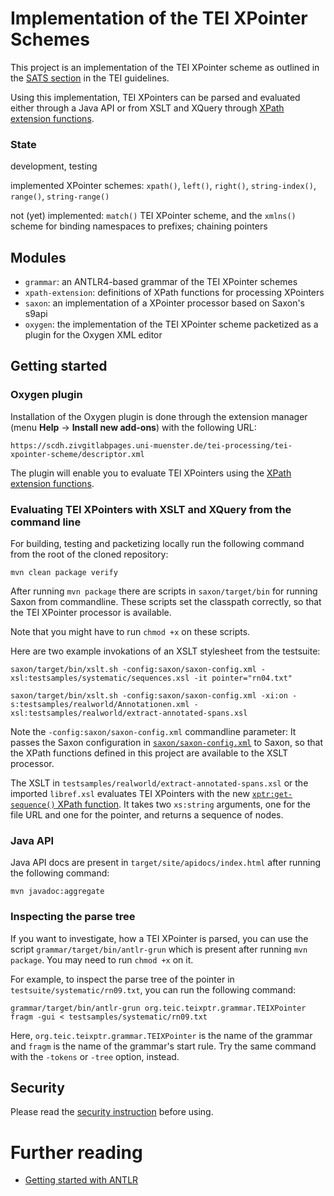 # Implementation of the TEI XPointer Schemes

This project is an implementation of the TEI XPointer scheme as
outlined in the [SATS
section](https://www.tei-c.org/release/doc/tei-p5-doc/de/html/SA.html#SATS)
in the TEI guidelines.

Using this implementation, TEI XPointers can be parsed and evaluated
either through a Java API or from XSLT and XQuery through [XPath
extension functions](doc/xpath-functions.md).

### State

development, testing

implemented XPointer schemes: `xpath()`, `left()`, `right()`,
`string-index()`, `range()`, `string-range()`

not (yet) implemented: `match()` TEI XPointer scheme, and the
`xmlns()` scheme for binding namespaces to prefixes; chaining pointers

## Modules

- `grammar`: an ANTLR4-based grammar of the TEI XPointer schemes
- `xpath-extension`: definitions of XPath functions for processing XPointers
- `saxon`: an implementation of a XPointer processor based on Saxon's
  s9api
- `oxygen`: the implementation of the TEI XPointer scheme packetized
  as a plugin for the Oxygen XML editor

## Getting started

### Oxygen plugin

Installation of the Oxygen plugin is done through the extension
manager (menu **Help** -> **Install new add-ons**) with the following
URL:

```
https://scdh.zivgitlabpages.uni-muenster.de/tei-processing/tei-xpointer-scheme/descriptor.xml
```

The plugin will enable you to evaluate TEI XPointers using the [XPath
extension functions](doc/xpath-functions.md).


### Evaluating TEI XPointers with XSLT and XQuery from the command line

For building, testing and packetizing locally run the following
command from the root of the cloned repository:

```{shell}
mvn clean package verify
```

After running `mvn package` there are scripts in `saxon/target/bin`
for running Saxon from commandline. These scripts set the classpath
correctly, so that the TEI XPointer processor is available.

Note that you might have to run `chmod +x` on these scripts.

Here are two example invokations of an XSLT stylesheet from the
testsuite:

```{shell}
saxon/target/bin/xslt.sh -config:saxon/saxon-config.xml -xsl:testsamples/systematic/sequences.xsl -it pointer="rn04.txt"
```

```{shell}
saxon/target/bin/xslt.sh -config:saxon/saxon-config.xml -xi:on -s:testsamples/realworld/Annotationen.xml -xsl:testsamples/realworld/extract-annotated-spans.xsl
```

Note the `-config:saxon/saxon-config.xml` commandline parameter: It
passes the Saxon configuration in
[`saxon/saxon-config.xml`](saxon/saxon-config.xml) to Saxon, so that
the XPath functions defined in this project are available to the XSLT
processor.

The XSLT in `testsamples/realworld/extract-annotated-spans.xsl` or the
imported `libref.xsl` evaluates TEI XPointers with the new
[`xptr:get-sequence()` XPath function](doc/xpath-functions.md). It
takes two `xs:string` arguments, one for the file URL and one for the
pointer, and returns a sequence of nodes.


### Java API

Java API docs are present in `target/site/apidocs/index.html` after
running the following command:

```{shell}
mvn javadoc:aggregate
```


### Inspecting the parse tree

If you want to investigate, how a TEI XPointer is parsed, you can use
the script `grammar/target/bin/antlr-grun` which is present after
running `mvn package`. You may need to run `chmod +x` on it.

For example, to inspect the parse tree of the pointer in
`testsuite/systematic/rn09.txt`, you can run the following command:

```{shell}
grammar/target/bin/antlr-grun org.teic.teixptr.grammar.TEIXPointer fragm -gui < testsamples/systematic/rn09.txt
```

Here, `org.teic.teixptr.grammar.TEIXPointer` is the name of the
grammar and `fragm` is the name of the grammar's start rule. Try the
same command with the `-tokens` or `-tree` option, instead.

## Security

Please read the [security instruction](security.md) before using.

# Further reading

- [Getting started with
  ANTLR](https://github.com/antlr/antlr4/blob/master/doc/getting-started.md)
